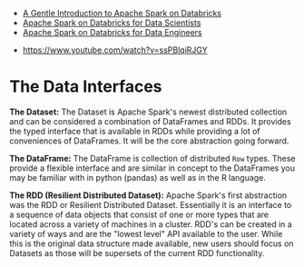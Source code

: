 
- [A Gentle Introduction to Apache Spark on Databricks](https://databricks-prod-cloudfront.cloud.databricks.com/public/4027ec902e239c93eaaa8714f173bcfc/346304/2168141618055043/484361/latest.html)
- [Apache Spark on Databricks for Data Scientists](https://databricks-prod-cloudfront.cloud.databricks.com/public/4027ec902e239c93eaaa8714f173bcfc/346304/2168141618055194/484361/latest.html)
- [Apache Spark on Databricks for Data Engineers](https://databricks-prod-cloudfront.cloud.databricks.com/public/4027ec902e239c93eaaa8714f173bcfc/346304/2168141618055109/484361/latest.html)



* https://www.youtube.com/watch?v=ssPBlqiRJGY


# **The Data Interfaces**

**The Dataset:**
The Dataset is Apache Spark's newest distributed collection and can be considered a combination of DataFrames and RDDs. It provides the typed interface that is available in RDDs while providing a lot of conveniences of DataFrames. It will be the core abstraction going forward.

**The DataFrame:**
The DataFrame is collection of distributed  <code>Row</code> types. These provide a flexible interface and are similar in concept to the DataFrames you may be familiar with in python (pandas) as well as in the R language.

**The RDD (Resilient Distributed Dataset):**
Apache Spark's first abstraction was the RDD or Resilient Distributed Dataset. Essentially it is an interface to a sequence of data objects that consist of one or more types that are located across a variety of machines in a cluster. RDD's can be created in a variety of ways and are the "lowest level" API available to the user. While this is the original data structure made available, new users should focus on Datasets as those will be supersets of the current RDD functionality.






